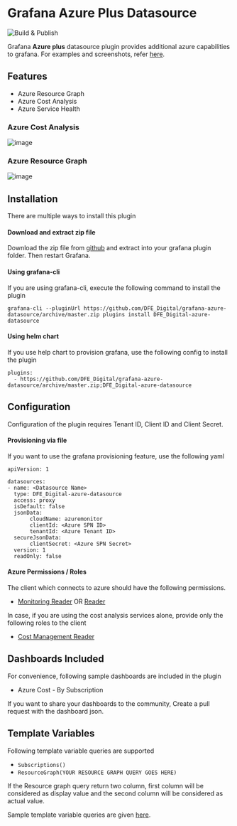 # Grafana Azure Plus Datasource

![Build & Publish](https://github.com/DFE_Digital/grafana-azure-datasource/workflows/Build%20&%20Publish/badge.svg?branch=master)

Grafana **Azure plus** datasource plugin provides additional azure capabilities to grafana. For examples and screenshots, refer [here](https://github.com/DFE_Digital/grafana-azure-datasource/issues/5).

## Features

* Azure Resource Graph
* Azure Cost Analysis
* Azure Service Health

### Azure Cost Analysis

![image](https://user-images.githubusercontent.com/153843/82420435-9d5b1800-9a77-11ea-818e-7b57b0f6353c.png)

### Azure Resource Graph

![image](https://user-images.githubusercontent.com/153843/82420772-178b9c80-9a78-11ea-8294-2d0500aa3592.png)

## Installation

There are multiple ways to install this plugin

#### Download and extract zip file

Download the zip file from [github](https://github.com/DFE_Digital/grafana-azure-datasource/archive/master.zip) and extract into your grafana plugin folder. Then restart Grafana.

#### Using grafana-cli

If you are using grafana-cli, execute the following command to install the plugin

```
grafana-cli --pluginUrl https://github.com/DFE_Digital/grafana-azure-datasource/archive/master.zip plugins install DFE_Digital-azure-datasource
```
#### Using helm chart

If you use help chart to provision grafana, use the following config to install the plugin

```
plugins:
  - https://github.com/DFE_Digital/grafana-azure-datasource/archive/master.zip;DFE_Digital-azure-datasource
```

## Configuration

Configuration of the plugin requires Tenant ID, Client ID and Client Secret.

#### Provisioning via file

If you want to use the grafana provisioning feature, use the following yaml

```
apiVersion: 1

datasources:
- name: <Datasource Name>
  type: DFE_Digital-azure-datasource
  access: proxy
  isDefault: false
  jsonData:
       cloudName: azuremonitor
       clientId: <Azure SPN ID>
       tenantId: <Azure Tenant ID>
  secureJsonData:
       clientSecret: <Azure SPN Secret>
  version: 1
  readOnly: false
```

#### Azure Permissions / Roles 

The client which connects to azure should have the following permissions.

* [Monitoring Reader](https://docs.microsoft.com/en-us/azure/role-based-access-control/built-in-roles#monitoring-reader) OR [Reader](https://docs.microsoft.com/en-us/azure/role-based-access-control/built-in-roles#reader)

In case, if you are using the cost analysis services alone, provide only the following roles to the client

* [Cost Management Reader](https://docs.microsoft.com/en-us/azure/role-based-access-control/built-in-roles#cost-management-reader)

## Dashboards Included

For convenience, following sample dashboards are included in the plugin

* Azure Cost - By Subscription

If you want to share your dashboards to the community, Create a pull request with the dashboard json.

## Template Variables

Following template variable queries are supported

- `Subscriptions()`
- `ResourceGraph(YOUR RESOURCE GRAPH QUERY GOES HERE)`

If the Resource graph query return two column, first column will be considered as display value and the second column will be considered as actual value. 

Sample template variable queries are given [here](https://github.com/DFE_Digital/grafana-azure-datasource/issues/5#issuecomment-666500009).